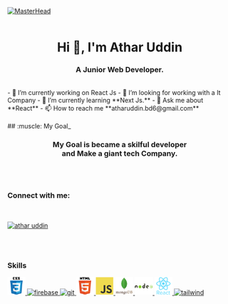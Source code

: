 [![MasterHead](https://i.ibb.co/2N48cyn/New-Project.jpg)](https://rishavchanda.io)
<br />
<br />
<h1 align="center">Hi 👋, I'm Athar Uddin</h1>
<h3 align="center">A Junior Web Developer.</h3>
<br />
- 🔭 I’m currently working on React Js
- 🤝 I’m looking for working with a It Company
- 🌱 I’m currently learning **Next Js.**
- 💬 Ask me about **React**
- 📫 How to reach me **atharuddin.bd6@gmail.com**
<br />
<br />
## :muscle: My Goal_
<br />
<h3 align="center">My Goal is became a skilful developer <br/> and Make a giant tech Company.</h3>
<br />
<br />

<h3 align="left">Connect with me:</h3>
<br />
<p align="left">
<a href="https://www.linkedin.com/in/athar-uddin-892061292/" target="blank"><img align="center" src="https://raw.githubusercontent.com/rahuldkjain/github-profile-readme-generator/master/src/images/icons/Social/linked-in-alt.svg" alt="athar uddin" height="30" width="40" /></a>
</p>
<br />
<br />


<h3 align="left">Skills</h3>
<p align="left"> <a href="https://www.w3schools.com/css/" target="_blank" rel="noreferrer"> <img src="https://raw.githubusercontent.com/devicons/devicon/master/icons/css3/css3-original-wordmark.svg" alt="css3" width="40" height="40"/> </a> 
  <a href="https://firebase.google.com/" target="_blank" rel="noreferrer"> <img src="https://www.vectorlogo.zone/logos/firebase/firebase-icon.svg" alt="firebase" width="40" height="40"/> </a> <a href="https://git-scm.com/" target="_blank" rel="noreferrer"> <img src="https://www.vectorlogo.zone/logos/git-scm/git-scm-icon.svg" alt="git" width="40" height="40"/> </a> <a href="https://www.w3.org/html/" target="_blank" rel="noreferrer"> <img src="https://raw.githubusercontent.com/devicons/devicon/master/icons/html5/html5-original-wordmark.svg" alt="html5" width="40" height="40"/> </a> <a href="https://developer.mozilla.org/en-US/docs/Web/JavaScript" target="_blank" rel="noreferrer"> <img src="https://raw.githubusercontent.com/devicons/devicon/master/icons/javascript/javascript-original.svg" alt="javascript" width="40" height="40"/> </a> <a href="https://www.mongodb.com/" target="_blank" rel="noreferrer"> <img src="https://raw.githubusercontent.com/devicons/devicon/master/icons/mongodb/mongodb-original-wordmark.svg" alt="mongodb" width="40" height="40"/> </a> <a href="https://nodejs.org" target="_blank" rel="noreferrer"> <img src="https://raw.githubusercontent.com/devicons/devicon/master/icons/nodejs/nodejs-original-wordmark.svg" alt="nodejs" width="40" height="40"/> </a> <a href="https://reactjs.org/" target="_blank" rel="noreferrer"> <img src="https://raw.githubusercontent.com/devicons/devicon/master/icons/react/react-original-wordmark.svg" alt="react" width="40" height="40"/> </a> <a href="https://tailwindcss.com/" target="_blank" rel="noreferrer"> <img src="https://www.vectorlogo.zone/logos/tailwindcss/tailwindcss-icon.svg" alt="tailwind" width="40" height="40"/> </a> </p>

